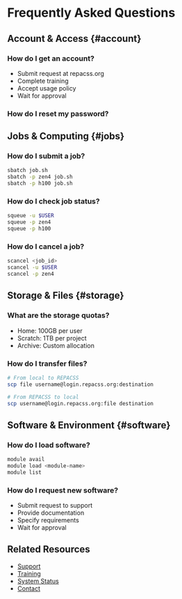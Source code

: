 # Frequently Asked Questions

## Account & Access {#account}

### How do I get an account?
- Submit request at repacss.org
- Complete training
- Accept usage policy
- Wait for approval

### How do I reset my password?


## Jobs & Computing {#jobs}

### How do I submit a job?
```bash
sbatch job.sh
sbatch -p zen4 job.sh
sbatch -p h100 job.sh
```

### How do I check job status?
```bash
squeue -u $USER
squeue -p zen4
squeue -p h100
```

### How do I cancel a job?
```bash
scancel <job_id>
scancel -u $USER
scancel -p zen4
```

## Storage & Files {#storage}

### What are the storage quotas?
- Home: 100GB per user
- Scratch: 1TB per project
- Archive: Custom allocation

### How do I transfer files?
```bash
# From local to REPACSS
scp file username@login.repacss.org:destination

# From REPACSS to local
scp username@login.repacss.org:file destination
```

## Software & Environment {#software}

### How do I load software?
```bash
module avail
module load <module-name>
module list
```

### How do I request new software?
- Submit request to support
- Provide documentation
- Specify requirements
- Wait for approval

## Related Resources

- [Support](support.md)
- [Training](training.md)
- [System Status](system-status.md)
- [Contact](contact.md) 